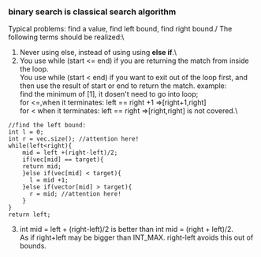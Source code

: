 ### binary search is classical search algorithm
Typical problems: find a value, find left bound, find right bound./
The following terms should be realized:\
1. Never using else, instead of using using **else if**.\
2. You use while (start <= end) if you are returning the match from inside the loop.\
   You use while (start < end) if you want to exit out of the loop first, and then use the result of start or end to return the match.
example:\
find the minimum of [1], it dosen't need to go into loop;\
for <=,when it terminates: left == right +1 =>[right+1,right]\
for < when it terminates: left == right =>[right,right] is not covered.\
```
//find the left bound:
int l = 0;
int r = vec.size(); //attention here!
while(left<right){
    mid = left +(right-left)/2;
    if(vec[mid] == target){
    return mid;
    }else if(vec[mid] < target){
      l = mid +1;
    }else if(vector[mid] > target){ 
      r = mid; //attention here!
    }
}
return left;
```

3. int mid = left + (right-left)/2 is better than int mid = (right + left)/2.\
As if right+left may be bigger than INT_MAX. right-left avoids this out of bounds.
